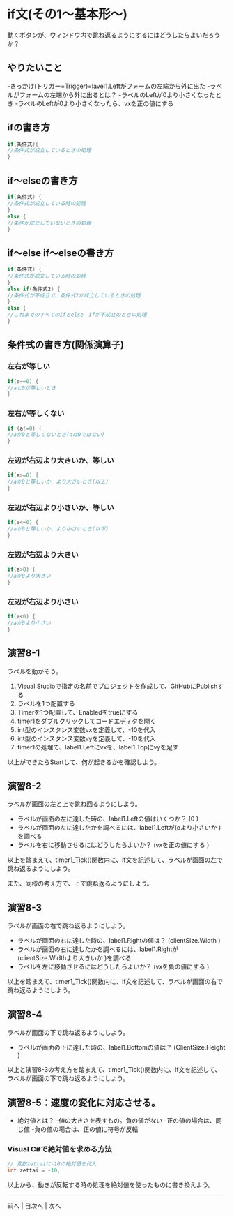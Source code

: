 # if文(その1～基本形～)
動くボタンが、ウィンドウ内で跳ね返るようにするにはどうしたらよいだろうか？

## やりたいこと
 -きっかけ(トリガー=Trigger)=lavel1.Leftがフォームの左端から外に出た
 -ラベルがフォームの左端から外に出るとは？
  -ラベルのLeftが0より小さくなったとき
 -ラベルのLeftが0より小さくなったら、vxを正の値にする
## ifの書き方
```cs
if(条件式){
//条件式が成立しているときの処理
}
```

## if～elseの書き方
```cs
if(条件式) {
//条件式が成立している時の処理
}
else {
//条件が成立していないときの処理
}
```

## if～else if～elseの書き方
```cs
if(条件式) {
//条件式が成立している時の処理
}
else if(条件式2) {
//条件式が不成立で、条件式2が成立しているときの処理
}
else {
//これまでのすべてのifとelse　ifが不成立のときの処理
}
```

## 条件式の書き方(関係演算子)
### 左右が等しい

```cs
if(a==0) {
//aと0が等しいとき
}
```

### 左右が等しくない

```cs
if (a!=0) {
//aが0と等しくないとき(aは0ではない)
}
```

### 左辺が右辺より大きいか、等しい

```cs
if(a>=0) {
//aが0と等しいか、より大きいとき(以上)
}
```

### 左辺が右辺より小さいか、等しい

```cs
if(a<=0) {
//aが0と等しいか、より小さいとき(以下)
}
```

### 左辺が右辺より大きい

```cs
if(a>0) {
//aが0より大きい
}
```

### 左辺が右辺より小さい

```cs
if(a<0) {
//aが0より小さい
}
```

## 演習8-1
ラベルを動かそう。

1.	Visual Studioで指定の名前でプロジェクトを作成して、GitHubにPublishする
2.	ラベルを1つ配置する
3.	Timerを1つ配置して、Enabledをtrueにする
4.	timer1をダブルクリックしてコードエディタを開く
5.	int型のインスタンス変数vxを定義して、-10を代入
6.	int型のインスタンス変数vyを定義して、-10を代入
7.	timer1の処理で、label1.Leftにvxを、label1.Topにvyを足す

以上ができたらStartして、何が起きるかを確認しよう。

## 演習8-2
ラベルが画面の左と上で跳ね回るようにしよう。

- ラベルが画面の左に達した時の、label1.Leftの値はいくつか？ (0 )
- ラベルが画面の左に達したかを調べるには、label1.Leftが(oより小さいか )を調べる
- ラベルを右に移動させるにはどうしたらよいか？ (vxを正の値にする )

以上を踏まえて、timer1_Tick()関数内に、if文を記述して、ラベルが画面の左で跳ね返るようにしよう。

また、同様の考え方で、上で跳ね返るようにしよう。

## 演習8-3
ラベルが画面の右で跳ね返るようにしよう。
- ラベルが画面の右に達した時の、label1.Rightの値は？    (clientSize.Width )
- ラベルが画面の右に達したかを調べるには、label1.Rightが(clientSize.Widthより大きいか )を調べる
- ラベルを左に移動させるにはどうしたらよいか？ (vxを負の値にする )

以上を踏まえて、timer1_Tick()関数内に、if文を記述して、ラベルが画面の右で跳ね返るようにしよう。

## 演習8-4
ラベルが画面の下で跳ね返るようにしよう。

- ラベルが画面の下に達した時の、label1.Bottomの値は？   (ClientSize.Height )

以上と演習8-3の考え方を踏まえて、timer1_Tick()関数内に、if文を記述して、ラベルが画面の下で跳ね返るようにしよう。

## 演習8-5：速度の変化に対応させる。
- 絶対値とは？
  -値の大きさを表すもの。負の値がない
  -正の値の場合は、同じ値
  -負の値の場合は、正の値に符号が反転

### Visual C#で絶対値を求める方法

```cs
// 変数zettaiに-10の絶対値を代入
int zettai = -10;
```

以上から、動きが反転する時の処理を絶対値を使ったものに書き換えよう。

---

[前へ](07.md) | [目次へ](README.md#%E7%9B%AE%E6%AC%A1) | [次へ](09.md)
